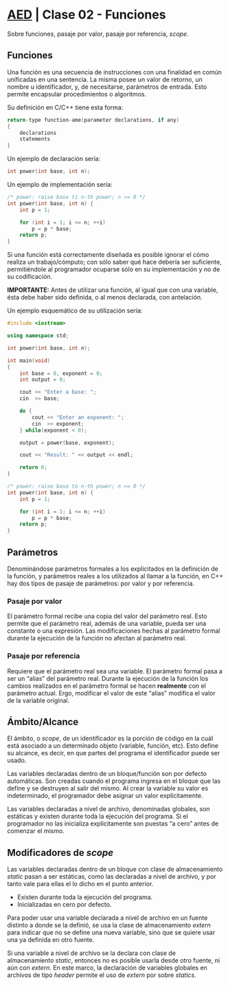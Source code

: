 # [AED](https://github.com/rnsavinelli/aed) | Clase 02 - Funciones

Sobre funciones, pasaje por valor, pasaje por referencia, *scope*.

## Funciones

Una función es una secuencia de instrucciones con una finalidad en común
unificadas en una sentencia. La misma posee un valor de retorno, un nombre u
identificador, y, de necesitarse, parámetros de entrada.
Esto permite encapsular procedimientos o algoritmos.

Su definición en C/C++ tiene esta forma:

``` cpp
return-type function-ame(parameter declarations, if any)
{
    declarations
    statements
}
```

Un ejemplo de declaración sería:

``` cpp
int power(int base, int n);
```

Un ejemplo de implementación sería:

``` cpp
/* power: raise base ti n-th power; n >= 0 */
int power(int base, int n) {
    int p = 1;

    for (int i = 1; i <= n; ++i)
        p = p * base;
    return p;
}
```

Si una función está correctamente diseñada es posible ignorar el cómo
realiza un trabajo/cómputo; con sólo saber qué hace debería ser suficiente,
permitiéndole al programador ocuparse sólo en su implementación y no de su
codificación.

**IMPORTANTE:** Antes de utilizar una función, al igual que con una variable, ésta
debe haber sido definida, o al menos declarada, con antelación.

Un ejemplo esquemático de su utilización sería:

``` cpp
#include <iostream>

using namespace std;

int power(int base, int n);

int main(void)
{
    int base = 0, exponent = 0;
    int output = 0;

    cout << "Enter a base: ";
    cin  >> base;

    do {
        cout << "Enter an exponent: ";
        cin  >> exponent;
    } while(exponent < 0);

    output = power(base, exponent);

    cout << "Result: " << output << endl;

    return 0;
}

/* power: raise base to n-th power; n >= 0 */
int power(int base, int n) {
    int p = 1;

    for (int i = 1; i <= n; ++i)
        p = p * base;
    return p;
}

```

## Parámetros

Denominándose parámetros formales a los explicitados en la definición de la
función, y parámetros reales a los utilizados al llamar a la función,
en C++ hay dos tipos de pasaje de parámetros: por valor y por referencia.

### Pasaje por valor

El parámetro formal recibe una copia del valor del parámetro
real. Esto permite que el parámetro real, además de una
variable, pueda ser una constante o una expresión. Las
modificaciones hechas al parámetro formal durante la ejecución
de la función no afectan al parámetro real.

### Pasaje por referencia

Requiere que el parámetro real sea una variable. El parámetro
formal pasa a ser un “alias” del parámetro real.
Durante la ejecución de la función los cambios realizados en el parámetro
formal se hacen **realmente** con el parámetro actual. Ergo, modificar
el valor de este “alias” modifica el valor de la variable original.

## Ámbito/Alcance

El ámbito, o *scope*, de un identificador es la porción de
código en la cuál está asociado a un determinado objeto
(variable, función, etc). Esto define su alcance, es decir, en
que partes del programa el identificador puede ser usado.

Las variables declaradas dentro de un bloque/función son por
defecto automáticas. Son creadas cuando el programa
ingresa en el bloque que las define y se destruyen al salir
del mismo. Al crear la variable su valor es indeterminado,
el programador debe asignar un valor explícitamente.

Las variables declaradas a nivel de archivo, denominadas globales, son
estáticas y existen durante toda la ejecución del programa. Si el
programador no las inicializa explícitamente son puestas
“a cero” antes de comenzar el mismo.

## Modificadores de *scope*

Las variables declaradas dentro de un bloque con clase de
almacenamiento *static* pasan a ser estáticas, como las
declaradas a nivel de archivo, y por tanto vale para ellas el lo
dicho en el punto anterior.

+ Existen durante toda la ejecución del programa.
+ Inicializadas en cero por defecto.

Para poder usar una variable declarada a nivel de archivo en un
fuente distinto a donde se la definió, se usa la clase de
almacenamiento *extern* para indicar que no se define una nueva
variable, sino que se quiere usar una ya definida en otro fuente.

Si una variable a nivel de archivo se la declara con clase de
almacenamiento *static*, entonces no es posible usarla desde otro
fuente, ni aún con *extern*. En este marco, la declaración de variables
globales en archivos de tipo *header* permite el uso de *extern* por
sobre *statics*.
